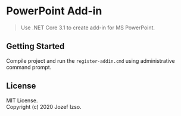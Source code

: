 # PowerPoint Add-in

> Use .NET Core 3.1 to create add-in for MS PowerPoint.

## Getting Started

Compile project and run the `register-addin.cmd` using administrative command prompt.


## License

MIT License.  
Copyright (c) 2020 Jozef Izso.
